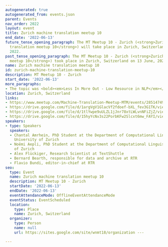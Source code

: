 ```yaml
---
autogenerated: true
autogenerated_from: events.json
parent: Events
nav_order: 2022
layout: event
title: Zurich machine translation meetup 10
end_date: '2022-06-13'
future_tense_opening_paragraph: The MT Meetup 10 - Zurich (<strong>Zurich machine
  translation meetup 10</strong>) will take place in Zurich, Switzerland on 13 June,
  2022.
past_tense_opening_paragraph: The MT Meetup 10 - Zurich (<strong>Zurich machine translation
  meetup 10</strong>) took place in Zurich, Switzerland on 13 June, 2022.
name: Zurich machine translation meetup 10
id: zurich-machine-translation-meetup-10
description: MT Meetup 10 - Zurich
start_date: '2022-06-13'
more_paragraphs:
- The topic was <bold><em>Less In More Out - Low Resource in NLP</em></bold>.
location: Zurich, Switzerland
links:
- https://www.meetup.com/Machine-Translation-Meetup-MTM/events/285147494/
- https://drive.google.com/file/d/1argVgV1GlacVf2fdoef-bXL_fev3G1TK/view?usp=sharing
- https://drive.google.com/file/d/1tlYwpe9uULZL1jJnr78xtLWLvnNFiZjZ/view?usp=sharing
- https://drive.google.com/file/d/15hyYcNv3s22PorbKFw2Slcxt6mw_FAYI/view?usp=sharing
speakers:
- type: Speakers
  speakers:
  - Chantal Amrhein, PhD Student at the Department of Computational Linguistics at
    University of Zurich
  - Noëmi Aepli, PhD Student at the Department of Computational Linguistics at University
    of Zurich
  - Alex Flückiger, Research Scientist at TextShuttle
  - Bernard Bearth, responsible for data and archive at RTR
  - Flavio Bundi, editor-in-chief at RTR
seo:
  type: Event
  name: Zurich machine translation meetup 10
  description: MT Meetup 10 - Zurich
  startDate: '2022-06-13'
  endDate: '2022-06-13'
  eventAttendanceMode: OfflineEventAttendanceMode
  eventStatus: EventScheduled
  location:
    type: Place
    name: Zurich, Switzerland
  organizer:
    type: Person
    name: null
    url: https://sites.google.com/site/wnmt18/organization ---

---
```


